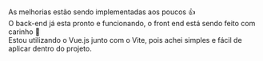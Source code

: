 As melhorias estão sendo implementadas aos poucos 👍\
O back-end já esta pronto e funcionando, o front end está sendo feito com carinho 🙂\
Estou utilizando o Vue.js junto com o Vite, pois achei simples e fácil de aplicar dentro do projeto. 